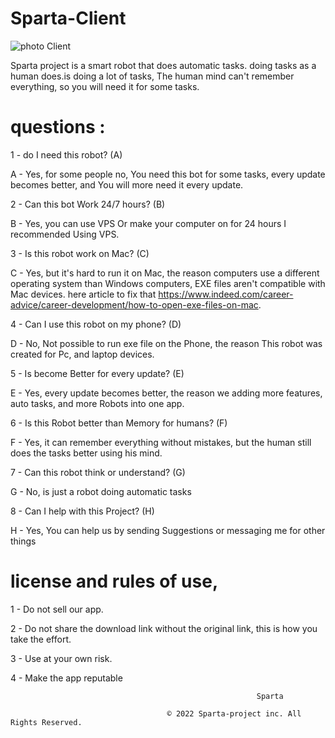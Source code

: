#                                                                         Sparta-Client

![photo Client](https://user-images.githubusercontent.com/101429553/170903378-57540333-9d94-48fb-b25f-02c769b98940.png)

Sparta project is a smart robot that does automatic tasks. doing tasks as a human does.is doing a lot of tasks, The human mind can't remember everything, so
you will need it for some tasks.

# questions :

1 - do I need this robot? (A)

A - Yes, for some people no, You need this bot for some tasks, every update becomes better, and You will more need it every update.

2 - Can this bot Work 24/7 hours? (B)

B - Yes, you can use VPS Or make your computer on for 24 hours I recommended Using VPS.

3 - Is this robot work on Mac? (C)

C - Yes, but it's hard to run it on Mac, the reason computers use a different operating system than Windows computers, EXE files aren't compatible with Mac 
devices. here article to fix that https://www.indeed.com/career-advice/career-development/how-to-open-exe-files-on-mac.

4 - Can I use this robot on my phone? (D)

D - No, Not possible to run exe file on the Phone, the reason This robot was created for Pc, and laptop devices.

5 - Is become Better for every update? (E)

E - Yes, every update becomes better, the reason we adding more features, auto tasks, and more Robots into one app.

6 - Is this Robot better than Memory for humans? (F)

F - Yes, it can remember everything without mistakes, but the human still does the tasks better using his mind.

7 - Can this robot think or understand? (G)

G - No, is just a robot doing automatic tasks

8 - Can I help with this Project? (H)

H - Yes, You can help us by sending Suggestions or messaging me for other things


#                                                   license and rules of use,

1 - Do not sell our app.

2 - Do not share the download link without the original link, this is how you take the effort.

3 - Use at your own risk.

4 - Make the app reputable

                                                           Sparta

                                       © 2022 Sparta-project inc. All Rights Reserved.
